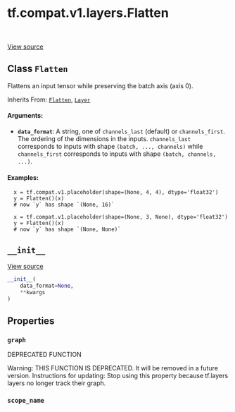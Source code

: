 <div itemscope itemtype="http://developers.google.com/ReferenceObject">
<meta itemprop="name" content="tf.compat.v1.layers.Flatten" />
<meta itemprop="path" content="Stable" />
<meta itemprop="property" content="graph"/>
<meta itemprop="property" content="scope_name"/>
<meta itemprop="property" content="__init__"/>
</div>

# tf.compat.v1.layers.Flatten

<!-- Insert buttons -->

<table class="tfo-notebook-buttons tfo-api" align="left">
</table>

<a target="_blank" href="/code/stable/tensorflow/python/layers/core.py">View source</a>



## Class `Flatten`

<!-- Start diff -->
Flattens an input tensor while preserving the batch axis (axis 0).

Inherits From: [`Flatten`](../../../../tf/keras/layers/Flatten.md), [`Layer`](../../../../tf/compat/v1/layers/Layer.md)

<!-- Placeholder for "Used in" -->


#### Arguments:


* <b>`data_format`</b>: A string, one of `channels_last` (default) or `channels_first`.
  The ordering of the dimensions in the inputs.
  `channels_last` corresponds to inputs with shape
  `(batch, ..., channels)` while `channels_first` corresponds to
  inputs with shape `(batch, channels, ...)`.


#### Examples:



```
  x = tf.compat.v1.placeholder(shape=(None, 4, 4), dtype='float32')
  y = Flatten()(x)
  # now `y` has shape `(None, 16)`

  x = tf.compat.v1.placeholder(shape=(None, 3, None), dtype='float32')
  y = Flatten()(x)
  # now `y` has shape `(None, None)`
```

<h2 id="__init__"><code>__init__</code></h2>

<a target="_blank" href="/code/stable/tensorflow/python/keras/layers/core.py">View source</a>

``` python
__init__(
    data_format=None,
    **kwargs
)
```






## Properties

<h3 id="graph"><code>graph</code></h3>

DEPRECATED FUNCTION

Warning: THIS FUNCTION IS DEPRECATED. It will be removed in a future version.
Instructions for updating:
Stop using this property because tf.layers layers no longer track their graph.

<h3 id="scope_name"><code>scope_name</code></h3>






